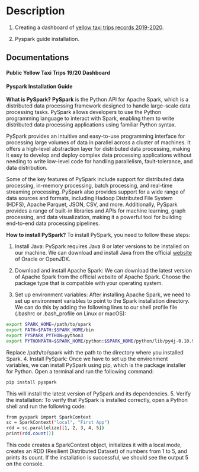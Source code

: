# Description
1. Creating a dashboard of [yellow taxi trips records 2019-2020](https://www.kaggle.com/datasets/microize/newyork-yellow-taxi-trip-data-2020-2019?resource=download).

2. Pyspark guide installation.


## Documentations

#### Public Yellow Taxi Trips 19/20 Dashboard

#### Pyspark Installation Guide
<strong>What is PySpark?</strong>
<strong>PySpark</strong> is the Python API for Apache Spark, which is a distributed data processing framework designed to handle large-scale data processing tasks. PySpark allows developers to use the Python programming language to interact with Spark, enabling them to write distributed data processing applications using familiar Python syntax.

PySpark provides an intuitive and easy-to-use programming interface for processing large volumes of data in parallel across a cluster of machines. It offers a high-level abstraction layer for distributed data processing, making it easy to develop and deploy complex data processing applications without needing to write low-level code for handling parallelism, fault-tolerance, and data distribution.

Some of the key features of PySpark include support for distributed data processing, in-memory processing, batch processing, and real-time streaming processing. PySpark also provides support for a wide range of data sources and formats, including Hadoop Distributed File System (HDFS), Apache Parquet, JSON, CSV, and more. Additionally, PySpark provides a range of built-in libraries and APIs for machine learning, graph processing, and data visualization, making it a powerful tool for building end-to-end data processing pipelines.

<strong>How to install PySpark?</strong>
To install PySpark, you need to follow these steps:
1. Install Java: PySpark requires Java 8 or later versions to be installed on our machine. We can download and install Java from the official [website](https://www.java.com/en/download/) of Oracle or OpenJDK.

2. Download and install Apache Spark: We can download the latest version of Apache Spark from the official website of Apache Spark. Choose the package type that is compatible with your operating system.

3. Set up environment variables: After installing Apache Spark, we need to set up environment variables to point to the Spark installation directory. We can do this by adding the following lines to our shell profile file (.bashrc or .bash_profile on Linux or macOS):
```bash
export SPARK_HOME=/path/to/spark
export PATH=$PATH:$SPARK_HOME/bin
export PYSPARK_PYTHON=python3
export PYTHONPATH=$SPARK_HOME/python:$SPARK_HOME/python/lib/py4j-0.10.9-src.zip:$PYTHONPATH
```
Replace /path/to/spark with the path to the directory where you installed Spark.
4. Install PySpark: Once we have to set up the environment variables, we can install PySpark using pip, which is the package installer for Python. Open a terminal and run the following command:
```bash
pip install pyspark
```
This will install the latest version of PySpark and its dependencies.
5. Verify the installation: To verify that PySpark is installed correctly, open a Python shell and run the following code:
```bash
from pyspark import SparkContext
sc = SparkContext("local", "First App")
rdd = sc.parallelize([1, 2, 3, 4, 5])
print(rdd.count())
```
This code creates a SparkContext object, initializes it with a local mode, creates an RDD (Resilient Distributed Dataset) of numbers from 1 to 5, and prints its count. If the installation is successful, we should see the output 5 on the console.
